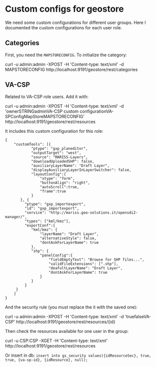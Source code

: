 # Custom configs for geostore

We need some custom configurations for different user groups. Here I documented the custom configurations for each user role.

## Categories

First, you need the `MAPSTORECONFIG`. To initialize the category:

curl -u admin:admin -XPOST -H 'Content-type: text/xml' -d  <Category><name>MAPSTORECONFIG</name></Category> http://localhost:9191/geostore/rest/categories


## VA-CSP

Related to VA-CSP role users. Add it with:

curl -u admin:admin -XPOST -H 'Content-type: text/xml' -d '<Resource><Attributes><attribute><name>owner</name><type>STRING</type><value>admin</value></attribute></Attributes><description>VA-CSP custom configuration</description><metadata></metadata><name>VA-SPConfigMapStore</name><category><name>MAPSTORECONFIG</name></category><store><data><![CDATA[{"customTools":[{"ptype":"gxp_planeditor","outputTarget":"west","source":"MARISS-Layers","downloadUploadedSHP":false,"auxiliaryLayerName":"Draft Layer","displayAuxiliaryLayerInLayerSwitcher":false,"layoutConfig":{"xtype":"form","buttonAlign":"right","autoScroll":true,"frame":true} },{"ptype":"gxp_importexport","id":"gxp_importexport","service":"http://mariss.geo-solutions.it/opensdi2-manager/","types":["kml/kmz"],"exportConf":{"kml/kmz":{"layerName":"Draft Layer","alternativeStyle":false,"dontAskForLayerName":true},"geojson":{"panelConfig":{"fieldEmptyText":"Browse for GeoJSON files...","validFileExtensions": [".json", ".geojson"],"deafultLayerName": "Draft Layer","dontAskForLayerName": true}},"shp":{"panelConfig":{"fieldEmptyText":"Browse for SHP files...","validFileExtensions": [".shp"],"deafultLayerName":"Draft Layer","dontAskForLayerName": true}}}}]}]]></data></store></Resource>' http://localhost:9191/geostore/rest/resources

It includes  this custom configuration for this role: 

```
{
    "customTools": [{
            "ptype": "gxp_planeditor",
            "outputTarget": "west",
            "source": "MARISS-Layers",
            "downloadUploadedSHP": false,
            "auxiliaryLayerName": "Draft Layer",
            "displayAuxiliaryLayerInLayerSwitcher": false,
            "layoutConfig":{
                "xtype": "form",
                "buttonAlign": "right",
                "autoScroll":true,
                "frame":true
            }
       }, {
	     "ptype": "gxp_importexport",
	     "id": "gxp_importexport",
	     "service": "http://mariss.geo-solutions.it/opensdi2-manager/",
	     "types": ["kml/kmz"],
	     "exportConf":{
	        "kml/kmz": {
	            "layerName": "Draft Layer",
	            "alternativeStyle": false,
	            "dontAskForLayerName": true
	        }, 
            "shp": {
                "panelConfig":{
                    "fieldEmptyText": "Browse for SHP files...",
                    "validFileExtensions": [".shp"],
                    "deafultLayerName": "Draft Layer",
                    "dontAskForLayerName": true
                }
            }       
	     }
	 }
    ]
}
```

And the security rule (you must replace the it with the saved one):

curl -u admin:admin -XPOST -H 'Content-type: text/xml' -d '<SecurityRuleList><SecurityRule><canRead>true</canRead><canWrite>false</canWrite><group><name>VA-CSP</name></group></SecurityRule>' http://localhost:9191/geostore/rest/resources/{id}

Then check the resources available for one user in the group:

curl -u CSP:CSP -XGET -H 'Content-type: text/xml' http://localhost:9191/geostore/rest/resources

Or insert in db: `insert into gs_security values({idResourceSec}, true, true, {va-sp-id}, {idResource}, null);`